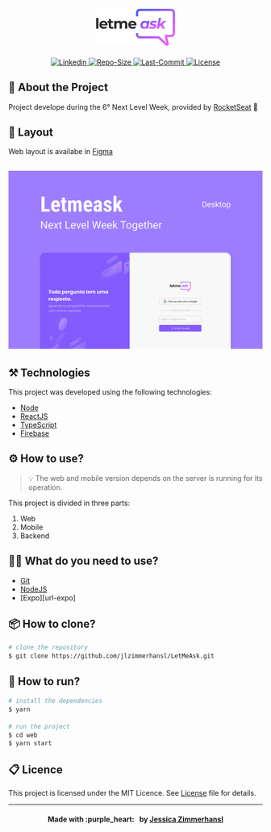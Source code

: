 <h2 align="center">
            <img alt="LetMeAsk" src=".github/Logo.png">
</h2>

<p align="center">

<a href="https://www.linkedin.com/in/jessica-zimmerhansl">
    <img alt="Linkedin" src="https://img.shields.io/badge/JessicaZimmerhansl-835AFD?style=flat-square&logo=LinkedIn&labelColor=#835AFD">
  </a>   
     <a href="https://github.com/jlzimmerhansl/LetMeAsk">
    <img alt="Repo-Size" src="https://img.shields.io/github/repo-size/jlzimmerhansl/LetMeAsk?color=%23835AFD&style=flat-square">
  </a>    
                                                                                                         
  <a href="https://github.com/jlzimmerhansl/LetMeAsk/commits/master">
    <img alt="Last-Commit" src="https://img.shields.io/github/last-commit/jlzimmerhansl/LetMeAsk/master?color=%23835AFD&style=flat-square">
  </a>

  <a href="https://github.com/jlzimmerhansl/LetMeAsk">
    <img alt="License" src="https://img.shields.io/github/license/jlzimmerhansl/LetMeAsk?color=%23835AFD&style=flat-square">
  </a> 
</p>

## :bookmark: About the Project

Project develope during the 6° Next Level Week, provided by [RocketSeat][url-rocket] :rocket:

## :art: Layout

Web layout is availabe in [Figma][url-figma-web]

<h2 align="center">
            <img alt="Let Me Ask" src=".github/LetmeaskCover.png">
</h2>

## :hammer_and_pick: Technologies

This project was developed using the following technologies:

- [Node][url-node]
- [ReactJS][url-react]
- [TypeScript][url-typescript]
- [Firebase][url-forebase]

## :gear: How to use?

> :bulb: The web and mobile version depends on the server is running for its operation.

This project is divided in three parts:

1. Web
2. Mobile
3. Backend

## :mechanic: What do you need to use?

- [Git][url-git]
- [NodeJS][url-node]
- [Expo][url-expo]

## :package: How to clone?

```bash
# clone the repository
$ git clone https://github.com/jlzimmerhansl/LetMeAsk.git
```

## :rocket: How to run?

```bash
# install the dependencies
$ yarn

# run the project
$ cd web
$ yarn start
```

## :clipboard: Licence

This project is licensed under the MIT Licence. See [License][url-license] file for details.

---

<h4 align="center">
Made with :purple_heart: &nbsp; by <a href="https://www.linkedin.com/in/jessica-zimmerhansl" target="_blank">Jessica Zimmerhansl</a>
</h4>

[url-typescript]: https://www.typescriptlang.org
[url-node]: https://nodejs.org/pt-br/
[url-react]: https://reactjs.org
[url-git]: https://git-scm.com
[url-diego]: https://github.com/diego3g
[url-figma-web]: https://www.figma.com/file/vJ5TSqA05OIT1IJ1X3Kgaa/Letmeask-Copy?node-id=45%3A3279
[url-rocket]: https://rocketseat.com.br
[url-forebase]: https://firebase.google.com/
[url-license]: https://github.com/jlzimmerhansl/LetMeAsk/blob/master/LICENSE
